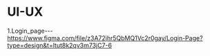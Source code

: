 # UI-UX

1.Login_page--- https://www.figma.com/file/z3A72jhr5QbMQ1Vc2r0gay/Login-Page?type=design&t=ltut8k2qv3m73jC7-6
